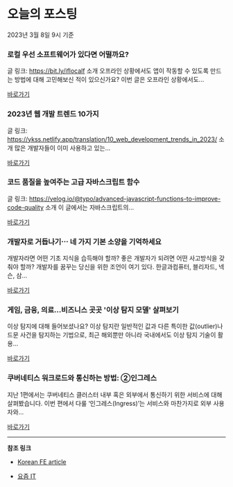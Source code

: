 # 오늘의 포스팅 
2023년 3월 8일 9시 기준 

###  로컬 우선 소프트웨어가 있다면 어떨까요? 

 글 링크: https://bit.ly/iflocalf 소개 오프라인 상황에서도 앱이 작동할 수 있도록 만드는 방법에 대해 고민해보신 적이 있으신가요? 이번 글은 오프라인 상황에서도... 

 [바로가기](https://kofearticle.substack.com/p/korean-fe-article-b13) 

###  2023년 웹 개발 트렌드 10가지 

 글 링크: https://ykss.netlify.app/translation/10_web_development_trends_in_2023/ 소개 많은 개발자들이 이미 사용하고 있는... 

 [바로가기](https://kofearticle.substack.com/p/korean-fe-article-2023-10) 

###  코드 품질을 높여주는 고급 자바스크립트 함수 

 글 링크: https://velog.io/@typo/advanced-javascript-functions-to-improve-code-quality 소개 이 글에서는 자바스크립트의... 

 [바로가기](https://kofearticle.substack.com/p/korean-fe-article-4bd) 

### 개발자로 거듭나기⋯ 네 가지 기본 소양을 기억하세요 

 개발자라면 어떤 기초 지식을 습득해야 할까? 좋은 개발자가 되려면 어떤 사고방식을 갖춰야 할까? 개발자를 꿈꾸는 당신을 위한 조언이 여기 있다. 한글과컴퓨터, 블리자드, 넥슨, 삼... 

 [바로가기](https://yozm.wishket.com/magazine/detail/1921/) 

### 게임, 금융, 의료...비즈니스 곳곳 '이상 탐지 모델' 살펴보기 

 이상 탐지에 대해 들어보셨나요? 이상 탐지란 일반적인 값과 다른 특이한 값(outlier)나 드문 사건을 탐지하는 기법으로, 최근 해외뿐만 아니라 국내에서도 이상 탐지 기술이 활용... 

 [바로가기](https://yozm.wishket.com/magazine/detail/1919/) 

### ﻿﻿쿠버네티스 워크로드와 통신하는 방법: ②인그레스 

 지난 1편에서는 쿠버네티스 클러스터 내부 혹은 외부에서 통신하기 위한 서비스에 대해 살펴봤습니다. 이번 편에서 다룰 ‘인그레스(Ingress)’는 서비스와 마찬가지로 외부 사용자와... 

 [바로가기](https://yozm.wishket.com/magazine/detail/1916/) 

---

**참조 링크**

- [Korean FE article](https://kofearticle.substack.com) 

- [요즘 IT](https://yozm.wishket.com/magazine) 

